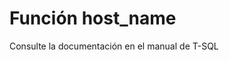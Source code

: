 ﻿---
FunctionName: "host_name"
FunctionType: "SQL"
Autogenerated: true
---

# Función  host_name

Consulte la documentación en el manual de T-SQL
